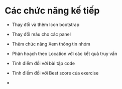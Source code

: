 Các chức năng kế tiếp
=====================================

  - Thay đổi và thêm Icon bootstrap
  
  - Thay đổi màu cho các panel
  
  - Thêm chức năng Xem thông tin nhóm
  
  - Phân hoạch theo Location với các kết quả truy vấn
  
  - Tính điểm đối với bài tập code
  
  - Tính điểm đối với Best score của exercise
  
  - 


